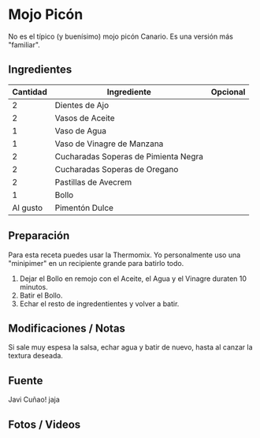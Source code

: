 # Mojo Picón

No es el típico (y buenísimo) mojo picón Canario. Es una versión más "familiar".

## Ingredientes

| Cantidad  | Ingrediente | Opcional |
| --- | --- | --- |
| 2  | Dientes de Ajo | |
| 2  | Vasos de Aceite | |
| 1  | Vaso de Agua | |
| 1  | Vaso de Vinagre de Manzana | |
| 2  | Cucharadas Soperas de Pimienta Negra | |
| 2  | Cucharadas Soperas de Oregano | |
| 2  | Pastillas de Avecrem | |
| 1  | Bollo | |
| Al gusto  | Pimentón Dulce | |

## Preparación

Para esta receta puedes usar la Thermomix. Yo personalmente uso una "minipimer" en un recipiente grande para batirlo todo.

1. Dejar el Bollo en remojo con el Aceite, el Agua y el Vinagre duraten 10 minutos.
2. Batir el Bollo.
3. Echar el resto de ingredentientes y volver a batir.

## Modificaciones / Notas

Si sale muy espesa la salsa, echar agua y batir de nuevo, hasta al canzar la textura deseada.

## Fuente

Javi Cuñao! jaja

## Fotos / Videos
